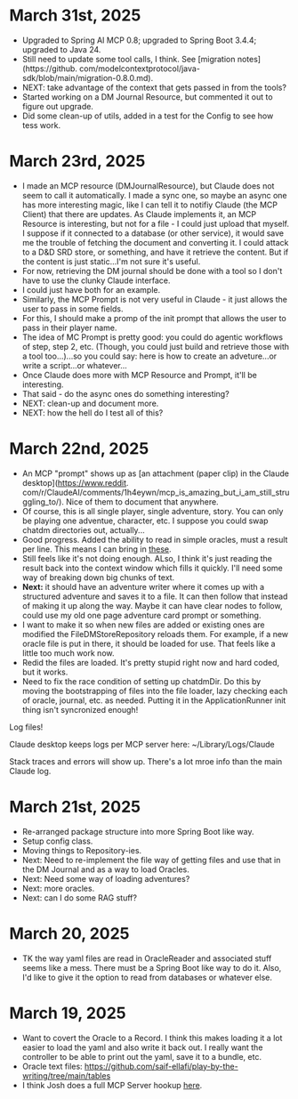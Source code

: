 # March 31st, 2025

- Upgraded to Spring AI MCP 0.8; upgraded to Spring Boot 3.4.4; upgraded to Java 24.
- Still need to update some tool calls, I think. See [migration notes](https://github.
  com/modelcontextprotocol/java-sdk/blob/main/migration-0.8.0.md).
- NEXT: take advantage of the context that gets passed in from the tools?
- Started working on a DM Journal Resource, but commented it out to figure out upgrade.
- Did some clean-up of utils, added in a test for the Config to see how tess work.

# March 23rd, 2025

- I made an MCP resource (DMJournalResource), but Claude does not seem to call it automatically. I made a sync one, 
  so maybe an async one has more interesting magic, like I can tell it to notifiy Claude (the MCP Client) that there 
  are updates. As Claude implements it, an MCP Resource is interesting, but not for a file - I could just upload 
  that myself. I suppose if it connected to a database (or other service), it would save me the trouble of fetching 
  the document and converting it. I could attack to a D&D SRD store, or something, and have it retrieve the content. 
  But if the content is just static...I'm not sure it's useful.
- For now, retrieving the DM journal should be done with a tool so I don't have to use the clunky Claude interface.
- I could just have both for an example.
- Similarly, the MCP Prompt is not very useful in Claude - it just allows the user to pass in some fields. 
- For this, I should make a promp of the init prompt that allows the user to pass in their player name.
- The idea of MC Prompt is pretty good: you could do agentic workflows of step, step 2, etc. (Though, you could just 
  build and retrieve those with a tool too...)...so you could say: here is how to create an adveture...or write a 
  script...or whatever...
- Once Claude does more with MCP Resource and Prompt, it'll be interesting.
- That said - do the async ones do something interesting?
- NEXT: clean-up and document more.
- NEXT: how the hell do I test all of this?

# March 22nd, 2025

- An MCP "prompt" shows up as [an attachment (paper clip) in the Claude desktop](https://www.reddit.
  com/r/ClaudeAI/comments/1h4eywn/mcp_is_amazing_but_i_am_still_struggling_to/). Nice of them to document that 
  anywhere.
- Of course, this is all single player, single adventure, story. You can only be playing one adventue, character, 
  etc. I suppose you could swap chatdm directories out, actually...
- Good progress. Added the ability to read in simple oracles, must a result per line. This means I can bring in 
  [these](https://github.com/saif-ellafi/play-by-the-writing/tree/main/tables).
- Still feels like it's not doing enough. ALso, I think it's just reading the result back into the context window 
  which fills it quickly. I'll need some way of breaking down big chunks of text.
- **Next:** it should have an adventure writer where it comes up with a structured adventure and saves it to a file. It 
  can then follow that instead of making it up along the way. Maybe it can have clear nodes to follow, could use my 
  old one page adventure card prompt or something.
- I want to make it so when new files are added or existing ones are modified the FileDMStoreRepository reloads them.
  For example, if a new oracle file is put in there, it should be loaded for use. That feels like a little too much 
  work now.
- Redid  the files are loaded. It's pretty stupid right now and hard coded, but it works.
- Need to fix the race condition of setting up chatdmDir. Do this by moving the bootstrapping of files into the file 
  loader, lazy checking each of oracle, journal, etc. as needed. Putting it in the ApplicationRunner init thing 
  isn't syncronized enough!

Log files!

Claude desktop keeps logs per MCP server here: ~/Library/Logs/Claude

Stack traces and errors will show up. There's a lot mroe info than the main Claude log.


# March 21st, 2025

- Re-arranged package structure into more Spring Boot like way.
- Setup config class.
- Moving things to Repository-ies.
- Next: Need to re-implement the file way of getting files and use that in the DM Journal and as a way to load Oracles.
- Next: Need some way of loading adventures?
- Next: more oracles.
- Next: can I do some RAG stuff?

# March 20, 2025

- TK the way yaml files are read in OracleReader and associated stuff seems like a mess. There must be a Spring Boot 
  like way to do it. Also, I'd like to give it the option to read from databases or whatever else.

# March 19, 2025

- Want to covert the Oracle to a Record. I think this makes loading it a lot easier to load the yaml and also write 
  it back out. I really want the controller to be able to print out the yaml, save it to a bundle, etc.
- Oracle text files: https://github.com/saif-ellafi/play-by-the-writing/tree/main/tables
- I think Josh does a full MCP Server hookup [here](https://youtu.be/cE1h-rC2o2U?si=2vrs6ga1oioQ8Nrc&t=1523).